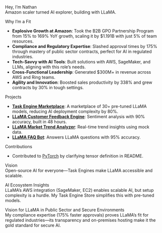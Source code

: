 Hey, I’m Nathan  
Amazon scaler turned AI explorer, building with LLaMA.

Why I’m a Fit  
- **Explosive Growth at Amazon**: Took the B2B GPO Partnership Program from 15% to 169% YoY growth, scaling it by $1.191B with just 5% of team resources.  
- **Compliance and Regulatory Expertise**: Slashed approval times by 175% through mastery of public sector contracts, perfect for AI in regulated industries.  
- **Tech-Savvy with AI Tools**: Built solutions with AWS, SageMaker, and LLMs, aligning with this role’s needs.  
- **Cross-Functional Leadership**: Generated $300M+ in revenue across AWS and Ring teams.  
- **Agility and Innovation**: Boosted sales productivity by 338% and grew contracts by 30% in tough settings.

Projects  
- **[Task Engine Marketplace](https://github.com/onepequity/task-engine-marketplace)**: A marketplace of 30+ pre-tuned LLaMA models, reducing AI deployment complexity by 80%.  
- **[LLaMA Customer Feedback Engine](https://github.com/onepequity/llama-sentiment-analyzer)**: Sentiment analysis with 90% accuracy, built in 48 hours.  
- **[LLaMA Market Trend Analyzer](https://github.com/onepequity/llama-market-trend-analyzer)**: Real-time trend insights using mock data.  
- **[LLaMA FAQ Bot](https://github.com/onepequity/llama-faq-bot)**: Answers LLaMA questions with 95% accuracy.

Contributions  
- Contributed to [PyTorch](https://github.com/pytorch/pytorch/pull/your-pr-number) by clarifying tensor definition in README.

Vision  
Open-source AI for everyone—Task Engines make LLaMA accessible and scalable.

AI Ecosystem Insights  
LLaMA’s AWS integration (SageMaker, EC2) enables scalable AI, but setup complexity is a hurdle. My Task Engine Store simplifies this with pre-tuned models.

Vision for LLaMA in Public Sector and Secure Environments  
My compliance expertise (175% faster approvals) proves LLaMA’s fit for regulated industries—its transparency and on-premises hosting make it the gold standard for secure AI.
